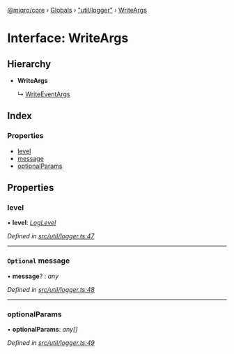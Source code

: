 [@miqro/core](../README.md) › [Globals](../globals.md) › ["util/logger"](../modules/_util_logger_.md) › [WriteArgs](_util_logger_.writeargs.md)

# Interface: WriteArgs

## Hierarchy

* **WriteArgs**

  ↳ [WriteEventArgs](_util_logger_.writeeventargs.md)

## Index

### Properties

* [level](_util_logger_.writeargs.md#level)
* [message](_util_logger_.writeargs.md#optional-message)
* [optionalParams](_util_logger_.writeargs.md#optionalparams)

## Properties

###  level

• **level**: *[LogLevel](../modules/_util_logger_.md#loglevel)*

*Defined in [src/util/logger.ts:47](https://github.com/claukers/miqro-core/blob/5cb140c/src/util/logger.ts#L47)*

___

### `Optional` message

• **message**? : *any*

*Defined in [src/util/logger.ts:48](https://github.com/claukers/miqro-core/blob/5cb140c/src/util/logger.ts#L48)*

___

###  optionalParams

• **optionalParams**: *any[]*

*Defined in [src/util/logger.ts:49](https://github.com/claukers/miqro-core/blob/5cb140c/src/util/logger.ts#L49)*
